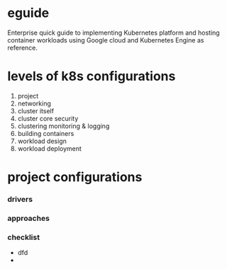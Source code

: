 # eguide
Enterprise quick guide to implementing Kubernetes platform and hosting container workloads using Google cloud and Kubernetes Engine as reference.

# levels of k8s configurations
1. project
2. networking
3. cluster itself
4. cluster core security
5. clustering monitoring & logging
6. building containers
7. workload design
8. workload deployment

# project configurations

### drivers
>
> 

### approaches
>
>

### checklist
* dfd
*
